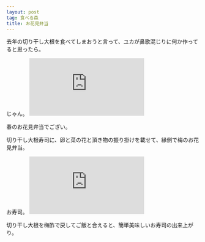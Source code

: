 ```yaml
---
layout: post
tag: 食べる森
title: お花見弁当
---
```

去年の切り干し大根を食べてしまおうと言って、ユカが鼻歌混じりに何か作ってると思ったら。

じゃん。
![](https://kobapan.com/p/i.php?/galleries/edible-forest-garden/IMG_20200318_120938-sm.jpg)

春のお花見弁当でござい。

切り干し大根寿司に、卵と菜の花と頂き物の振り掛けを載せて、縁側で梅のお花見弁当。

お寿司。
![](https://kobapan.com/p/i.php?/galleries/edible-forest-garden/IMG_20200318_121004-sm.jpg)

切り干し大根を梅酢で戻してご飯と合えると、簡単美味しいお寿司の出来上がり。
